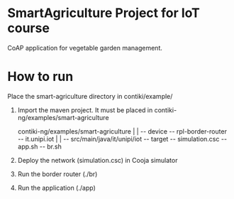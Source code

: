 # SmartAgriculture Project for IoT course
CoAP application for vegetable garden management. 


# How to run
Place the smart-agriculture directory in contiki/example/
1) Import the maven project. It must be placed in contiki-ng/examples/smart-agriculture


    contiki-ng/examples/smart-agriculture
    |
    |
      -- device
      -- rpl-border-router
      -- it.unipi.iot
          |
          |
            -- src/main/java/it/unipi/iot
            -- target
      -- simulation.csc
      -- app.sh
      -- br.sh
            

3) Deploy the network (simulation.csc) in Cooja simulator
4) Run the border router (./br)
5) Run the application (./app)
